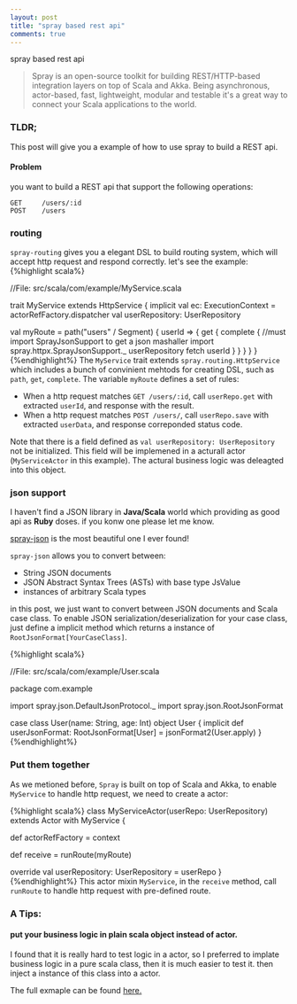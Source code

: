 ```yaml
---
layout: post
title: "spray based rest api"
comments: true
---
```

spray based rest api

> Spray is an open-source toolkit for building REST/HTTP-based integration layers on top of Scala and Akka. Being asynchronous, actor-based, fast, lightweight, modular and testable it's a great way to connect your Scala applications to the world.

### TLDR;
This post will give you a example of how to use spray to build a REST api.

#### Problem
you want to build a REST api that support the following operations:

```
GET     /users/:id
POST    /users
```

### routing
`spray-routing` gives you a elegant DSL to build routing system, which will accept http request and respond correctly. let's see the example:
{%highlight scala%}

//File: src/scala/com/example/MyService.scala

trait MyService extends HttpService {
  implicit val ec: ExecutionContext = actorRefFactory.dispatcher
  val userRepository: UserRepository

  val myRoute =
    path("users" / Segment) {
      userId => {
        get {
          complete {
            //must import SprayJsonSupport to get a json mashaller
            import spray.httpx.SprayJsonSupport._
            userRepository fetch userId
          }
        }
      }
    }
}
{%endhighlight%}
The `MyService` trait extends `spray.routing.HttpService` which includes a bunch of convinient mehtods for creating DSL, such as `path`, `get`, `complete`.
The variable `myRoute` defines a set of rules:

- When a http request matches `GET /users/:id`, call `userRepo.get` with extracted `userId`, and response with the result.
- When a http request matches `POST /users/`, call `userRepo.save` with extracted `userData`, and response correponded status code.

Note that there is a field defined as `val userRepository: UserRepository` not be initialized. This field will be implemened in a acturall actor (`MyServiceActor` in this example).
The actural business logic was deleagted into this object.


### json support
I haven't find a JSON library in __Java/Scala__ world which providing as good api as __Ruby__ doses. if you konw one please let me know.

[spray-json](https://github.com/spray/spray-json) is the most beautiful one I ever found!

`spray-json` allows you to convert between:

- String JSON documents
- JSON Abstract Syntax Trees (ASTs) with base type JsValue
- instances of arbitrary Scala types

in this post, we just want to convert between JSON documents and Scala case class. To enable JSON serialization/deserialization for your case class, just define a implicit method which returns a instance of `RootJsonFormat[YourCaseClass]`.

{%highlight scala%}

//File: src/scala/com/example/User.scala

package com.example

import spray.json.DefaultJsonProtocol._
import spray.json.RootJsonFormat


case class User(name: String, age: Int)
object User {
  implicit def userJsonFormat: RootJsonFormat[User] = jsonFormat2(User.apply)
}
{%endhighlight%}

### Put them together
As we metioned before, `Spray` is built on top of Scala and Akka,
to enable `MyService` to handle http request, we need to create a actor:

{%highlight scala%}
class MyServiceActor(userRepo: UserRepository) extends Actor with MyService {

  def actorRefFactory = context

  def receive = runRoute(myRoute)

  override val userRepository: UserRepository = userRepo
}
{%endhighlight%}
This actor mixin `MyService`, in the `receive` method,
call `runRoute` to handle http request with pre-defined route.

### A Tips:

#### put your business logic in plain scala object instead of actor.
I found that it is really hard to test logic in a actor, so I preferred to implate business logic in a pure scala class, then it is much easier to test it.
then inject a instance of this class into a actor.


The full exmaple can be found [here.](https://github.com/nicholasren/spray-rest-api)
